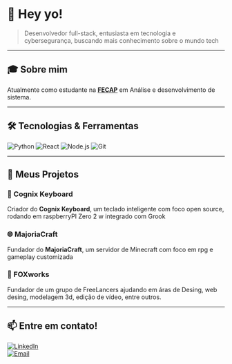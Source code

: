 # 👋 Hey yo!

> Desenvolvedor full-stack, entusiasta em tecnologia e cybersegurança, buscando mais conhecimento sobre o mundo tech  

---

## 🎓 Sobre mim

Atualmente como estudante na **[FECAP](https://www.fecap.br)** em Análise e desenvolvimento de sistema.

---

## 🛠 Tecnologias & Ferramentas

![Python](https://img.shields.io/badge/-Python-333333?style=flat&logo=python)
![React](https://img.shields.io/badge/-React-61DAFB?style=flat&logo=react&logoColor=black)
![Node.js](https://img.shields.io/badge/-Node.js-339933?style=flat&logo=node.js&logoColor=white)
![Git](https://img.shields.io/badge/-Git-F05032?style=flat&logo=git&logoColor=white)

---

## 🚀 Meus Projetos

### 🧠 Cognix Keyboard
Criador do **Cognix Keyboard**, um teclado inteligente com foco open source, rodando em raspberryPI Zero 2 w integrado com Grook

### 🌐 MajoriaCraft
Fundador do **MajoriaCraft**, um servidor de Minecraft com foco em rpg e gameplay customizada

### 🦊 FOXworks
Fundador de um grupo de FreeLancers ajudando em áras de Desing, web desing, modelagem 3d, edição de vídeo, entre outros.

---

## 📫 Entre em contato!

[![LinkedIn](https://img.shields.io/badge/-LinkedIn-0077B5?style=flat&logo=linkedin&logoColor=white)](https://linkedin.com/in/seulinkedin)  
[![Email](https://img.shields.io/badge/-Email-D14836?style=flat&logo=gmail&logoColor=white)](mailto:seuemail@gmail.com)



